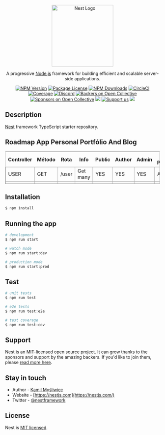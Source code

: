 <p align="center">
  <a href="http://nestjs.com/" target="blank"><img src="https://nestjs.com/img/logo-small.svg" width="200" alt="Nest Logo" /></a>
</p>

[circleci-image]: https://img.shields.io/circleci/build/github/nestjs/nest/master?token=abc123def456
[circleci-url]: https://circleci.com/gh/nestjs/nest

  <p align="center">A progressive <a href="http://nodejs.org" target="_blank">Node.js</a> framework for building efficient and scalable server-side applications.</p>
    <p align="center">
<a href="https://www.npmjs.com/~nestjscore" target="_blank"><img src="https://img.shields.io/npm/v/@nestjs/core.svg" alt="NPM Version" /></a>
<a href="https://www.npmjs.com/~nestjscore" target="_blank"><img src="https://img.shields.io/npm/l/@nestjs/core.svg" alt="Package License" /></a>
<a href="https://www.npmjs.com/~nestjscore" target="_blank"><img src="https://img.shields.io/npm/dm/@nestjs/common.svg" alt="NPM Downloads" /></a>
<a href="https://circleci.com/gh/nestjs/nest" target="_blank"><img src="https://img.shields.io/circleci/build/github/nestjs/nest/master" alt="CircleCI" /></a>
<a href="https://coveralls.io/github/nestjs/nest?branch=master" target="_blank"><img src="https://coveralls.io/repos/github/nestjs/nest/badge.svg?branch=master#9" alt="Coverage" /></a>
<a href="https://discord.gg/G7Qnnhy" target="_blank"><img src="https://img.shields.io/badge/discord-online-brightgreen.svg" alt="Discord"/></a>
<a href="https://opencollective.com/nest#backer" target="_blank"><img src="https://opencollective.com/nest/backers/badge.svg" alt="Backers on Open Collective" /></a>
<a href="https://opencollective.com/nest#sponsor" target="_blank"><img src="https://opencollective.com/nest/sponsors/badge.svg" alt="Sponsors on Open Collective" /></a>
  <a href="https://paypal.me/kamilmysliwiec" target="_blank"><img src="https://img.shields.io/badge/Donate-PayPal-ff3f59.svg"/></a>
    <a href="https://opencollective.com/nest#sponsor"  target="_blank"><img src="https://img.shields.io/badge/Support%20us-Open%20Collective-41B883.svg" alt="Support us"></a>
  <a href="https://twitter.com/nestframework" target="_blank"><img src="https://img.shields.io/twitter/follow/nestframework.svg?style=social&label=Follow"></a>
</p>
  <!--[![Backers on Open Collective](https://opencollective.com/nest/backers/badge.svg)](https://opencollective.com/nest#backer)
  [![Sponsors on Open Collective](https://opencollective.com/nest/sponsors/badge.svg)](https://opencollective.com/nest#sponsor)-->

## Description

[Nest](https://github.com/nestjs/nest) framework TypeScript starter repository.

## Roadmap App Personal Portfólio And Blog

<table style="border: 1px #a6a6a6 solid">
	<tbody>
    <tr>
      <th>Controller</th>
      <th>Método</th>
      <th>Rota</th>
      <th>Info</th>
      <th>Public</th>
      <th>Author</th>
      <th>Admin</th>
      <th>Author Possession</th>
      <th>Admin Possession</th>
    </tr>
		<tr>
			<td style="border: 1px #a6a6a6 solid">USER</td>
			<td style="border: 1px #a6a6a6 solid">GET</td>
			<td style="border: 1px #a6a6a6 solid">/user</td>
			<td style="border: 1px #a6a6a6 solid">Get many</td>
			<td style="border: 1px #a6a6a6 solid">YES</td>
			<td style="border: 1px #a6a6a6 solid">YES</td>
			<td style="border: 1px #a6a6a6 solid">YES</td>
			<td style="border: 1px #a6a6a6 solid">ANY</td>
			<td style="border: 1px #a6a6a6 solid">ANY</td>
		</tr>
		<tr>
			<td style="border: 1px #a6a6a6 solid"></td>
			<td style="border: 1px #a6a6a6 solid"></td>
			<td style="border: 1px #a6a6a6 solid"></td>
			<td style="border: 1px #a6a6a6 solid"></td>
			<td style="border: 1px #a6a6a6 solid"></td>
			<td style="border: 1px #a6a6a6 solid"></td>
			<td style="border: 1px #a6a6a6 solid"></td>
			<td style="border: 1px #a6a6a6 solid"></td>
			<td style="border: 1px #a6a6a6 solid"></td>
		</tr>
	</tbody>
</table>

## Installation

```bash
$ npm install
```

## Running the app

```bash
# development
$ npm run start

# watch mode
$ npm run start:dev

# production mode
$ npm run start:prod
```

## Test

```bash
# unit tests
$ npm run test

# e2e tests
$ npm run test:e2e

# test coverage
$ npm run test:cov
```

## Support

Nest is an MIT-licensed open source project. It can grow thanks to the sponsors and support by the amazing backers. If you'd like to join them, please [read more here](https://docs.nestjs.com/support).

## Stay in touch

- Author - [Kamil Myśliwiec](https://kamilmysliwiec.com)
- Website - [https://nestjs.com](https://nestjs.com/)
- Twitter - [@nestframework](https://twitter.com/nestframework)

## License

Nest is [MIT licensed](LICENSE).
